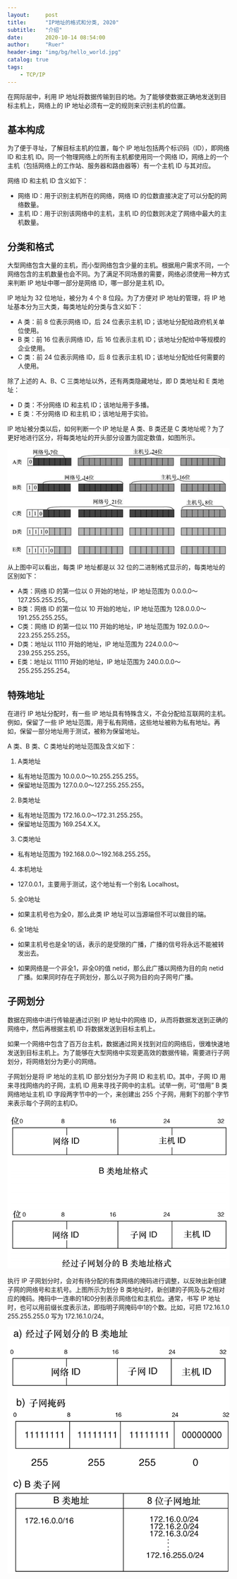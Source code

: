 ```yaml
---
layout:     post
title:      "IP地址的格式和分类, 2020"
subtitle:   "介绍"
date:       2020-10-14 08:54:00
author:     "Ruer"
header-img: "img/bg/hello_world.jpg"
catalog: true
tags:
    - TCP/IP
---
```


在网际层中，利用 IP 地址将数据传输到目的地。为了能够使数据正确地发送到目标主机上，网络上的 IP 地址必须有一定的规则来识别主机的位置。

## 基本构成

为了便于寻址，了解目标主机的位置，每个 IP 地址包括两个标识码（ID），即网络 ID 和主机 ID。同一个物理网络上的所有主机都使用同一个网络 ID，网络上的一个主机（包括网络上的工作站、服务器和路由器等）有一个主机 ID 与其对应。

网络 ID 和主机 ID 含义如下：

* 网络 ID：用于识别主机所在的网络，网络 ID 的位数直接决定了可以分配的网络数量。
* 主机 ID：用于识别该网络中的主机，主机 ID 的位数则决定了网络中最大的主机数量。

## 分类和格式

大型网络包含大量的主机，而小型网络包含少量的主机。根据用户需求不同，一个网络包含的主机数量也会不同。为了满足不同场景的需要，网络必须使用一种方式来判断 IP 地址中哪一部分是网络 ID，哪一部分是主机 ID。

IP 地址为 32 位地址，被分为 4 个 8 位段。为了方便对 IP 地址的管理，将 IP 地址基本分为三大类，每类地址的分类与含义如下：

* A 类：前 8 位表示网络 ID，后 24 位表示主机 ID；该地址分配给政府机关单位使用。
* B 类：前 16 位表示网络 ID，后 16 位表示主机 ID；该地址分配给中等规模的企业使用。
* C 类：前 24 位表示网络 ID，后 8 位表示主机 ID；该地址分配给任何需要的人使用。

除了上述的 A、B、C 三类地址以外，还有两类隐藏地址，即 D 类地址和 E 类地址：

* D 类：不分网络 ID 和主机 ID；该地址用于多播。
* E 类：不分网络 ID 和主机 ID；该地址用于实验。

IP 地址被分类以后，如何判断一个 IP 地址是 A 类、B 类还是 C 类地址呢？为了更好地进行区分，将每类地址的开头部分设置为固定数值，如图所示。

![1](/img/TCP&IP/IP地址分类.png)

从上图中可以看出，每类 IP 地址都是以 32 位的二进制格式显示的，每类地址的区别如下：

* A类：网络 ID 的第一位以 0 开始的地址，IP 地址范围为 0.0.0.0～127.255.255.255。
* B类：网络 ID 的第一位以 10 开始的地址，IP 地址范围为 128.0.0.0～191.255.255.255。
* C类：网络 ID 的第一位以 110 开始的地址，IP 地址范围为 192.0.0.0～223.255.255.255。
* D类：地址以 1110 开始的地址，IP 地址范围为 224.0.0.0～239.255.255.255。
* E类：地址以 11110 开始的地址，IP 地址范围为 240.0.0.0～255.255.255.254。

## 特殊地址

在进行 IP 地址分配时，有一些 IP 地址具有特殊含义，不会分配给互联网的主机。例如，保留了一些 IP 地址范围，用于私有网络，这些地址被称为私有地址。再如，保留一部分地址用于测试，被称为保留地址。

A 类、B 类、C 类地址的地址范围及含义如下：

1) A类地址

* 私有地址范围为 10.0.0.0～10.255.255.255。
* 保留地址范围为 127.0.0.0～127.255.255.255。

2) B类地址

* 私有地址范围为 172.16.0.0～172.31.255.255。
* 保留地址范围为 169.254.X.X。

3) C类地址

* 私有地址范围为 192.168.0.0～192.168.255.255。

4) 本机地址

* 127.0.0.1，主要用于测试，这个地址有一个别名 Localhost。

5) 全0地址

* 如果主机号也为全0，那么此类 IP 地址可以当源端但不可以做目的端。

6) 全1地址

* 如果主机号也是全1的话，表示的是受限的广播，广播的信号将永远不能被转发出去。

* 如果网络是一个非全1，非全0的值 netid，那么此广播以网络为目的向 netid 广播。如果同时存在子网划分，那么以子网为目的向子网号广播。

## 子网划分

数据在网络中进行传输是通过识别 IP 地址中的网络 ID，从而将数据发送到正确的网络中，然后再根据主机 ID 将数据发送到目标主机上。

如果一个网络中包含了百万台主机，数据通过网关找到对应的网络后，很难快速地发送到目标主机上。为了能够在大型网络中实现更高效的数据传输，需要进行子网划分，将网络划分为更小的网络。

子网划分是将 IP 地址的主机 ID 部分划分为子网 ID 和主机 ID。其中，子网 ID 用来寻找网络内的子网，主机 ID 用来寻找子网中的主机。试举一例，可“借用” B 类网络地址主机 ID 字段两字节中的一个，来创建出 255 个子网，用剩下的那个字节来表示每个子网的主机ID。

![2](/img/TCP&IP/B类地址划分.png)

执行 IP 子网划分时，会对有待分配的有类网络的掩码进行调整，以反映出新创建子网的网络号和主机号。上图所示为划分 B 类地址时，新创建的子网及与之相对应的掩码。掩码中一连串的1和0分别表示网络位和主机位。通常，书写 IP 地址时，也可以用前缀长度表示法，即指明子网掩码中1的个数。比如，可把 172.16.1.0 255.255.255.0 写为 172.16.1.0/24。

![3](/img/TCP&IP/B类子网.png)